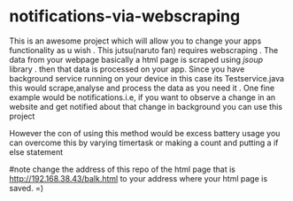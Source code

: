 # notifications-via-webscraping
This is an awesome project which will allow you to change your apps functionality as u wish .
This jutsu(naruto fan) requires webscraping . The data from your webpage basically a html page is scraped using *jsoup* library .
then that data is processed on your app. Since you have background service running on your device in this case its
Testservice.java this would scrape,analyse and process the data as you need it .
One fine example would be notifications.i.e, if you want to observe a change in an website and get notified about that change in background you can use this project

However the con of using this method would be excess battery usage
you can overcome this by varying timertask or making a count and putting a if else statement

#note
change the address of this repo of the html page that is http://192.168.38.43/balk.html to your address where your html page is saved. =)

